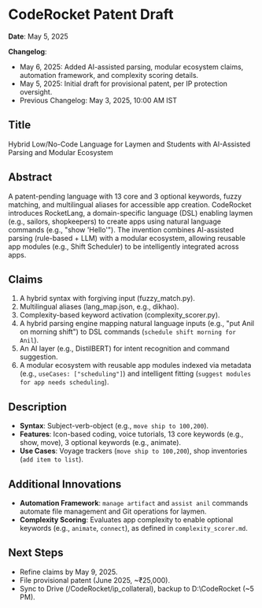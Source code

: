 # CodeRocket Patent Draft

**Date**: May 5, 2025

**Changelog**:
- May 6, 2025: Added AI-assisted parsing, modular ecosystem claims, automation framework, and complexity scoring details.
- May 5, 2025: Initial draft for provisional patent, per IP protection oversight.
- Previous Changelog: May 3, 2025, 10:00 AM IST

## Title
Hybrid Low/No-Code Language for Laymen and Students with AI-Assisted Parsing and Modular Ecosystem

## Abstract
A patent-pending language with 13 core and 3 optional keywords, fuzzy matching, and multilingual aliases for accessible app creation. CodeRocket introduces RocketLang, a domain-specific language (DSL) enabling laymen (e.g., sailors, shopkeepers) to create apps using natural language commands (e.g., "show 'Hello'"). The invention combines AI-assisted parsing (rule-based + LLM) with a modular ecosystem, allowing reusable app modules (e.g., Shift Scheduler) to be intelligently integrated across apps.

## Claims
1. A hybrid syntax with forgiving input (fuzzy_match.py).  
2. Multilingual aliases (lang_map.json, e.g., dikhao).  
3. Complexity-based keyword activation (complexity_scorer.py).  
4. A hybrid parsing engine mapping natural language inputs (e.g., "put Anil on morning shift") to DSL commands (`schedule shift morning for Anil`).  
5. An AI layer (e.g., DistilBERT) for intent recognition and command suggestion.  
6. A modular ecosystem with reusable app modules indexed via metadata (e.g., `useCases: ["scheduling"]`) and intelligent fitting (`suggest modules for app needs scheduling`).  

## Description
- **Syntax**: Subject-verb-object (e.g., `move ship to 100,200`).  
- **Features**: Icon-based coding, voice tutorials, 13 core keywords (e.g., show, move), 3 optional keywords (e.g., animate).  
- **Use Cases**: Voyage trackers (`move ship to 100,200`), shop inventories (`add item to list`).  

## Additional Innovations
- **Automation Framework**: `manage artifact` and `assist anil` commands automate file management and Git operations for laymen.  
- **Complexity Scoring**: Evaluates app complexity to enable optional keywords (e.g., `animate`, `connect`), as defined in `complexity_scorer.md`.  

## Next Steps
- Refine claims by May 9, 2025.  
- File provisional patent (June 2025, ~₹25,000).  
- Sync to Drive (/CodeRocket/ip_collateral), backup to D:\CodeRocket (~5 PM).  